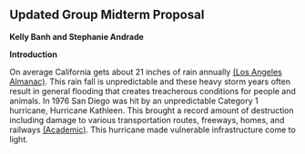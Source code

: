 ## Updated Group Midterm Proposal
**Kelly Banh and Stephanie Andrade**

**Introduction**

On average California gets about 21 inches of rain annually [(Los Angeles Almanac)](http://www.laalmanac.com/weather/we13.php). This rain fall is unpredictable and these heavy storm years often result in general flooding that creates  treacherous conditions for people and animals. In 1976 San Diego was hit by an unpredictable Category 1 hurricane, Hurricane Kathleen. This brought a record amount of destruction including damage to various transportation routes, freeways, homes, and railways [(Academic)](https://en-academic.com/dic.nsf/enwiki/1868797). This hurricane made vulnerable infrastructure come to light.
